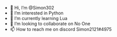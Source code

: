 - 👋 Hi, I’m @Simon302
- 👀 I’m interested in Python
- 🌱 I’m currently learning Lua
- 💞️ I’m looking to collaborate on No One
-  📫 How to reach me on discord Simon2121#4975


